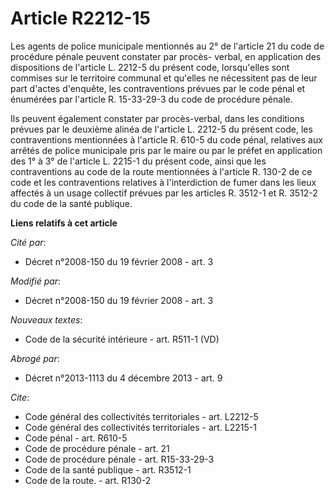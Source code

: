 # Article R2212-15

Les agents de police municipale mentionnés au 2° de l'article 21 du code de procédure pénale peuvent constater par procès-
verbal, en application des dispositions de l'article L. 2212-5 du présent code, lorsqu'elles sont commises sur le territoire
communal et qu'elles ne nécessitent pas de leur part d'actes d'enquête, les contraventions prévues par le code pénal et
énumérées par l'article R. 15-33-29-3 du code de procédure pénale. 

Ils peuvent également constater par procès-verbal, dans les conditions prévues par le deuxième alinéa de l'article L. 2212-5
du présent code, les contraventions mentionnées à l'article R. 610-5 du code pénal, relatives aux arrêtés de police
municipale pris par le maire ou par le préfet en application des 1° à 3° de l'article L. 2215-1 du présent code, ainsi que
les contraventions au code de la route mentionnées à l'article R. 130-2 de ce code et les contraventions relatives à
l'interdiction de fumer dans les lieux affectés à un usage collectif prévues par les articles R. 3512-1 et R. 3512-2 du code
de la santé publique.

**Liens relatifs à cet article**

_Cité par_:

  - Décret n°2008-150 du 19 février 2008 - art. 3

_Modifié par_:

  - Décret n°2008-150 du 19 février 2008 - art. 3

_Nouveaux textes_:

  - Code de la sécurité intérieure - art. R511-1 (VD)

_Abrogé par_:

  - Décret n°2013-1113 du 4 décembre 2013 - art. 9

_Cite_:

  - Code général des collectivités territoriales - art. L2212-5
  - Code général des collectivités territoriales - art. L2215-1
  - Code pénal - art. R610-5
  - Code de procédure pénale - art. 21
  - Code de procédure pénale - art. R15-33-29-3
  - Code de la santé publique - art. R3512-1
  - Code de la route. - art. R130-2
